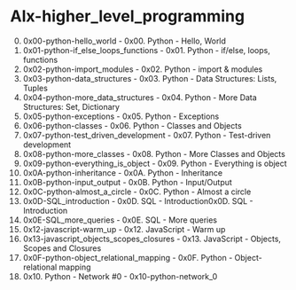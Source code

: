 # Alx-higher_level_programming

0. 0x00-python-hello_world - 0x00. Python - Hello, World
1. 0x01-python-if_else_loops_functions - 0x01. Python - if/else, loops, functions
2. 0x02-python-import_modules - 0x02. Python - import & modules
3. 0x03-python-data_structures - 0x03. Python - Data Structures: Lists, Tuples
4. 0x04-python-more_data_structures - 0x04. Python - More Data Structures: Set, Dictionary
5. 0x05-python-exceptions - 0x05. Python - Exceptions
6. 0x06-python-classes - 0x06. Python - Classes and Objects
7. 0x07-python-test_driven_development - 0x07. Python - Test-driven development
8. 0x08-python-more_classes - 0x08. Python - More Classes and Objects
9. 0x09-python-everything_is_object - 0x09. Python - Everything is object
10. 0x0A-python-inheritance - 0x0A. Python - Inheritance
11. 0x0B-python-input_output - 0x0B. Python - Input/Output
12. 0x0C-python-almost_a_circle - 0x0C. Python - Almost a circle
13. 0x0D-SQL_introduction - 0x0D. SQL - Introduction0x0D. SQL - Introduction
14. 0x0E-SQL_more_queries - 0x0E. SQL - More queries
15. 0x12-javascript-warm_up - 0x12. JavaScript - Warm up
16. 0x13-javascript_objects_scopes_closures - 0x13. JavaScript - Objects, Scopes and Closures
17. 0x0F-python-object_relational_mapping - 0x0F. Python - Object-relational mapping
18. 0x10. Python - Network #0 - 0x10-python-network_0